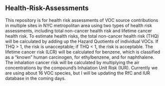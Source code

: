 ## Health-Risk-Assessments
This repository is for health risk assessments of VOC source contributions in multiple sites in NYC metropolitan area using two types of health risk assessments, including total non-cancer health risk and lifetime cancer health risk. To estimate health risks, the total non-cancer health risk (THQ) will be calculated by adding up the Hazard Quotients of individual VOCs. If THQ > 1, the risk is unacceptable; if THQ < 1, the risk is acceptable. The lifetime cancer risk (LCR) will be calculated for benzene, which is classified as a “known” human carcinogen, for ethylbenzene, and for naphthalene. The inhalation cancer risk will be calculated by multiplying the air concentrations by the compound’s Inhalation Unit Risk (IUR). 
Currently we are using about 16 VOC species, but I will be updating the RfC and IUR database in the coming days.
